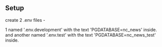 ## Setup 

create 2 .env files - 

1 named '.env.development' with the text 'PGDATABASE=nc_news' inside.
and another named '.env.test' with the text 'PGDATABASE=nc_news_test' inside.